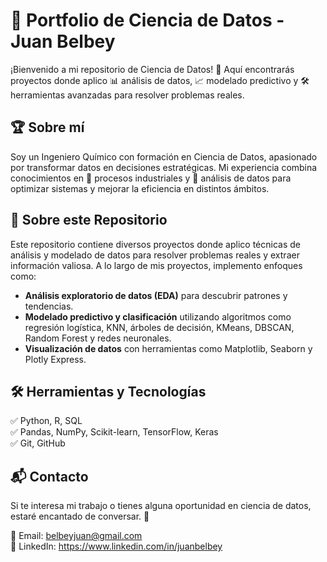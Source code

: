 # 🚀 Portfolio de Ciencia de Datos - Juan Belbey

¡Bienvenido a mi repositorio de Ciencia de Datos! 👋 
Aquí encontrarás proyectos donde aplico 📊 análisis de datos, 📈 modelado predictivo y 🛠️ herramientas avanzadas para resolver problemas reales.

## 🏆 Sobre mí
Soy un Ingeniero Químico con formación en Ciencia de Datos, apasionado por transformar datos en decisiones estratégicas. Mi experiencia combina conocimientos en 🔬 procesos industriales y 📡 análisis de datos para optimizar sistemas y mejorar la eficiencia en distintos ámbitos.

## 📂 Sobre este Repositorio
Este repositorio contiene diversos proyectos donde aplico técnicas de análisis y modelado de datos para resolver problemas reales y extraer información valiosa. A lo largo de mis proyectos, implemento enfoques como:
- **Análisis exploratorio de datos (EDA)** para descubrir patrones y tendencias.
- **Modelado predictivo y clasificación** utilizando algoritmos como regresión logística, KNN, árboles de decisión, KMeans, DBSCAN, Random Forest y redes neuronales.
- **Visualización de datos** con herramientas como Matplotlib, Seaborn y Plotly Express.

## 🛠️ Herramientas y Tecnologías
✅ Python, R, SQL  
✅ Pandas, NumPy, Scikit-learn, TensorFlow, Keras  
✅ Git, GitHub  

## 📬 Contacto
Si te interesa mi trabajo o tienes alguna oportunidad en ciencia de datos, estaré encantado de conversar. 🚀

📧 Email: belbeyjuan@gmail.com  
💼 LinkedIn: https://www.linkedin.com/in/juanbelbey


